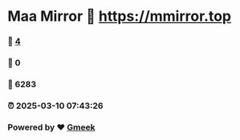 # Maa Mirror :link: https://mmirror.top 
### :page_facing_up: [4](https://mmirror.top/tag.html) 
### :speech_balloon: 0 
### :hibiscus: 6283 
### :alarm_clock: 2025-03-10 07:43:26 
### Powered by :heart: [Gmeek](https://github.com/Meekdai/Gmeek)
